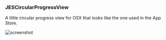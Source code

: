 ### JESCircularProgressView

A little circular progress view for OSX that looks like the one used in the App Store.

![screenshot](https://raw.github.com/jurre/JESCircularProgressView/master/screenshots/progressview.png)
